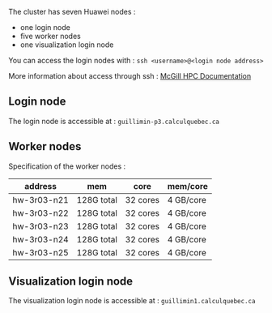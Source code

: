 The cluster has seven Huawei nodes :

- one login node
- five worker nodes
- one visualization login node

You can access the login nodes with : `ssh <username>@<login node address>`

More information about access through ssh : [McGill HPC Documentation][mcgillHPC-access]

## Login node

The login node is accessible at : `guillimin-p3.calculquebec.ca`

## Worker nodes

Specification of the worker nodes :

| address | mem | core | mem/core |
| --- | --- | --- | --- |
| hw-3r03-n21 | 128G total | 32 cores | 4 GB/core |
| hw-3r03-n22 | 128G total | 32 cores | 4 GB/core |
| hw-3r03-n23 | 128G total | 32 cores | 4 GB/core |
| hw-3r03-n24 | 128G total | 32 cores | 4 GB/core |
| hw-3r03-n25 | 128G total | 32 cores | 4 GB/core |

## Visualization login node

The visualization login node is accessible at : `guillimin1.calculquebec.ca`


[mcgillHPC-access]: http://www.hpc.mcgill.ca/index.php/starthere/81-doc-pages/85-guillimin-access
